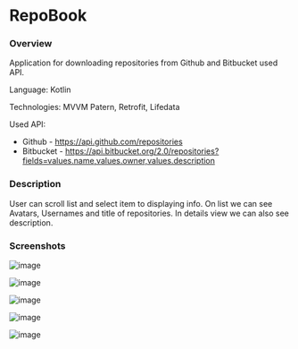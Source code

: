 # RepoBook

### Overview

Application for downloading repositories from Github and Bitbucket used API.

Language: Kotlin

Technologies: MVVM Patern, Retrofit, Lifedata

Used API: 
* Github - https://api.github.com/repositories
* Bitbucket - https://api.bitbucket.org/2.0/repositories?fields=values.name,values.owner,values.description


### Description

User can scroll list and select item to displaying info. On list we can see Avatars, Usernames and title of repositories. In details view we can also see description.

### Screenshots

![image](https://user-images.githubusercontent.com/20040431/118410499-0330ae80-b690-11eb-880f-d6ab2c27947c.png)

![image](https://user-images.githubusercontent.com/20040431/118410517-15aae800-b690-11eb-98ee-374ec8c3e24d.png)

![image](https://user-images.githubusercontent.com/20040431/118410529-26f3f480-b690-11eb-8806-a5d19ff5d20c.png)

![image](https://user-images.githubusercontent.com/20040431/118410534-307d5c80-b690-11eb-8d86-8ea9c7adbbda.png)

![image](https://user-images.githubusercontent.com/20040431/118410540-396e2e00-b690-11eb-8868-218e039349f7.png)
